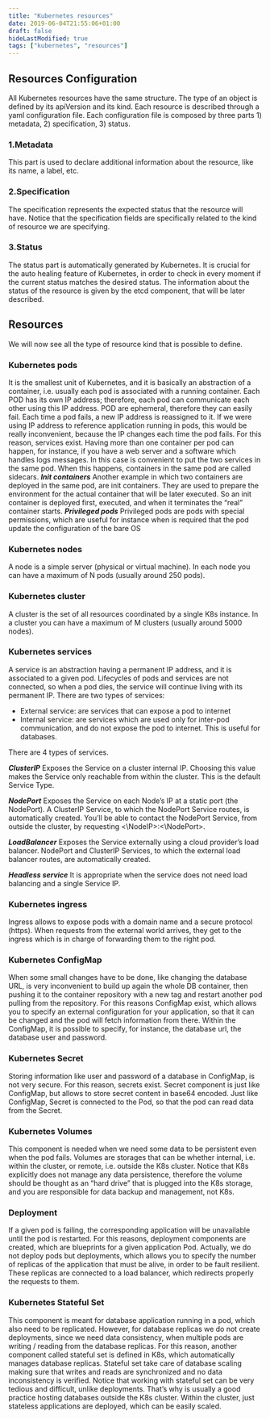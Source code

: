 ```yaml
---
title: "Kubernetes resources"
date: 2019-06-04T21:55:06+01:00
draft: false
hideLastModified: true
tags: ["kubernetes", "resources"]
---
```

## Resources Configuration
All Kubernetes resources have the same structure. The type of an object is defined by its apiVersion and its kind. Each resource is described through a yaml configuration file. Each configuration file is composed by three parts 1) metadata, 2) specification, 3) status.
### 1.Metadata
This part is used to declare additional information about the resource, like its name, a label, etc. 
### 2.Specification
The specification represents the expected status that the resource will have. Notice that the specification fields are specifically related to the kind of resource we are specifying.
### 3.Status
The status part is automatically generated by Kubernetes. It is crucial for the auto healing feature of Kubernetes, in order to check in every moment if the current status matches the desired status. The information about the status of the resource is given by the etcd component, that will be later described.

## Resources
We will now see all the type of resource kind that is possible to define.
### Kubernetes pods
It is the smallest unit of Kubernetes, and it is basically an abstraction of a container, i.e. usually each pod is associated with a running container. Each POD has its own IP address; therefore, each pod can communicate each other using this IP address. POD are ephemeral, therefore they can easily fail. Each time a pod fails, a new IP address is reassigned to it. If we were using IP address to reference application running in pods, this would be really inconvenient, because the IP changes each time the pod fails. For this reason, services exist. Having more than one container per pod can happen, for instance, if you have a web server and a software which handles logs messages. In this case is convenient to put the two services in the same pod. When this happens, containers in the same pod are called sidecars.
***Init containers***
Another example in which two containers are deployed in the same pod, are init containers. They are used to prepare the environment for the actual container that will be later executed. So an init container is deployed first, executed, and when it terminates the “real” container starts.
***Privileged pods***
Privileged pods are pods with special permissions, which are useful for instance when is required that the pod update the configuration of the bare OS
### Kubernetes nodes
A node is a simple server (physical or virtual machine). In each node you can have a maximum of N pods (usually around 250 pods).
### Kubernetes cluster
A cluster is the set of all resources coordinated by a single K8s instance. In a cluster you can have a maximum of M clusters (usually around 5000 nodes).
### Kubernetes services
A service is an abstraction having a permanent IP address, and it is associated to a given pod. Lifecycles of pods and services are not connected, so when a pod dies, the service will continue living with its permanent IP. There are two types of services:
- External service: are services that can expose a pod to internet
- Internal service: are services which are used only for inter-pod communication, and do not expose the pod to internet. This is useful for databases.

There are 4 types of services.

***ClusterIP*** 
Exposes the Service on a cluster internal IP. Choosing this value makes the Service only reachable from within the cluster. This is the default Service Type.

***NodePort***
Exposes the Service on each Node’s IP at a static port (the NodePort). A ClusterIP Service, to which the NodePort Service routes, is automatically created. You’ll be able to contact the NodePort Service, from outside the cluster, by requesting <\NodeIP\>:<\NodePort\>.

***LoadBalancer***
Exposes the Service externally using a cloud provider’s load balancer. NodePort and ClusterIP Services, to which the external load balancer routes, are automatically created.

***Headless service***
It is appropriate when the service does not need load balancing and a single Service IP. 

### Kubernetes ingress
Ingress allows to expose pods with a domain name and a secure protocol (https). When requests from the external world arrives, they get to the ingress which is in charge of forwarding them to the right pod.
### Kubernetes ConfigMap
When some small changes have to be done, like changing the database URL, is very inconvenient to build up again the whole DB container, then pushing it to the container repository with a new tag and restart another pod pulling from the repository. For this reasons ConfigMap exist, which allows you to specify an external configuration for your application, so that it can be changed and the pod will fetch information from there. Within the ConfigMap, it is possible to specify, for instance, the database url, the database user and password.
### Kubernetes Secret
Storing information like user and password of a database in ConfigMap, is not very secure. For this reason, secrets exist. Secret component is just like ConfigMap, but allows to store secret content in base64 encoded. Just like ConfigMap, Secret is connected to the Pod, so that the pod can read data from the Secret. 
### Kubernetes Volumes
This component is needed when we need some data to be persistent even when the pod fails. Volumes are storages that can be whether internal, i.e. within the cluster, or remote, i.e. outside the K8s cluster. Notice that K8s explicitly does not manage any data persistence, therefore the volume should be thought as an “hard drive” that is plugged into the K8s storage, and you are responsible for data backup and management, not K8s.
### Deployment
If a given pod is failing, the corresponding application will be unavailable until the pod is restarted. For this reasons, deployment components are created, which are blueprints for a given application Pod. Actually, we do not deploy pods but deployments, which allows you to specify the number of replicas of the application that must be alive, in order to be fault resilient. These replicas are connected to a load balancer, which redirects properly the requests to them.
### Kubernetes Stateful Set
This component is meant for database application running in a pod, which also need to be replicated. However, for database replicas we do not create deployments, since we need data consistency, when multiple pods are writing / reading from the database replicas. For this reason, another component called stateful set is defined in K8s, which automatically manages database replicas. Stateful set take care of database scaling making sure that writes and reads are synchronized and no data inconsistency is verified.
Notice that working with stateful set can be very tedious and difficult, unlike deployments. That’s why is usually a good practice hosting databases outside the K8s cluster. Within the cluster, just stateless applications are deployed, which can be easily scaled.
